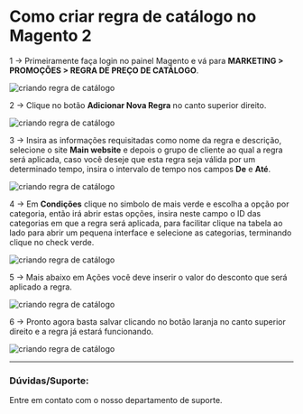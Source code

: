 # Como criar regra de catálogo no Magento 2

1 -> Primeiramente faça login no painel Magento e vá para **MARKETING > PROMOÇÕES > REGRA DE PREÇO DE CATÁLOGO**.

![criando regra de catálogo](https://github.com/Oficina-do-Dev/Tutoriais/blob/main/Magento_2/040%20-%20Como%20criar%20regra%20de%20cat%C3%A1logo/images/image1.png)

2 -> Clique no botão **Adicionar Nova Regra** no canto superior direito.

![criando regra de catálogo](https://github.com/Oficina-do-Dev/Tutoriais/blob/main/Magento_2/040%20-%20Como%20criar%20regra%20de%20cat%C3%A1logo/images/image2.png)

3 -> Insira as informações requisitadas como nome da regra e descrição, selecione o site **Main website** e depois o grupo de cliente ao qual a regra será aplicada, caso você deseje que esta regra seja válida por um determinado tempo, insira o intervalo de tempo nos campos **De** e **Até**.

![criando regra de catálogo](https://github.com/Oficina-do-Dev/Tutoriais/blob/main/Magento_2/040%20-%20Como%20criar%20regra%20de%20cat%C3%A1logo/images/image3.png)

4 -> Em **Condições** clique no simbolo de mais verde e escolha a opção por categoria, então irá abrir estas opções, insira neste campo o ID das categorias em que a regra será aplicada, para facilitar clique na tabela ao lado para abrir um pequena interface e selecione as categorias, terminando clique no check verde.

![criando regra de catálogo](https://github.com/Oficina-do-Dev/Tutoriais/blob/main/Magento_2/040%20-%20Como%20criar%20regra%20de%20cat%C3%A1logo/images/image4.png)

5 -> Mais abaixo em Ações você deve inserir o valor do desconto que será aplicado a regra.

![criando regra de catálogo](https://github.com/Oficina-do-Dev/Tutoriais/blob/main/Magento_2/040%20-%20Como%20criar%20regra%20de%20cat%C3%A1logo/images/image5.png)

6 -> Pronto agora basta salvar clicando no botão laranja no canto superior direito e a regra já estará funcionando.

![criando regra de catálogo](https://github.com/Oficina-do-Dev/Tutoriais/blob/main/Magento_2/040%20-%20Como%20criar%20regra%20de%20cat%C3%A1logo/images/image6.png)

<hr>

### Dúvidas/Suporte:
Entre em contato com o nosso departamento de suporte.